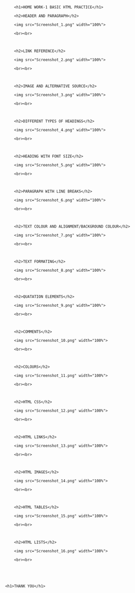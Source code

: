 <!DOCTYPE html>
<html>
<head>
	<title></title>
</head>
<style type="">
	
.container{
	text-align: center;
}

h1{
	background-color:#373A3C;
	color: white;
	font-weight: bolder;
	width: 100%;
	border-radius: 5px;
	padding: 3px;
}

h2{
	background-color: #45D1D1;
	color: white;
	font-weight: bolder;
	width: 100%;
	border-radius: 5px;
	padding: 3px;
}

</style>


<body>


			<h1>HOME WORK-1 BASIC HTML PRACTICE</h1>

			<h2>HEADER AND PARAGRAPH</h2>
	
			<img src="Screenshot_1.png" width="100%"> 

			<br><br>



			<h2>LINK REFERENCE</h2>
	
			<img src="Screenshot_2.png" width="100%"> 

			<br><br>



			<h2>IMAGE AND ALTERNATIVE SOURCE</h2>
	
			<img src="Screenshot_3.png" width="100%"> 

			<br><br>



			<h2>DIFFERENT TYPES OF HEADINGS</h2>
	
			<img src="Screenshot_4.png" width="100%"> 

			<br><br>



			<h2>HEADING WITH FONT SIZE</h2>
	
			<img src="Screenshot_5.png" width="100%"> 

			<br><br>



			<h2>PARAGRAPH WITH LINE BREAKS</h2>
	
			<img src="Screenshot_6.png" width="100%"> 

			<br><br>



			<h2>TEXT COLOUR AND ALIGNMENT/BACKGROUND COLOUR</h2>
	
			<img src="Screenshot_7.png" width="100%"> 

			<br><br>



			<h2>TEXT FORMATING</h2>
	
			<img src="Screenshot_8.png" width="100%"> 

			<br><br>



			<h2>QUATATION ELEMENTS</h2>
	
			<img src="Screenshot_9.png" width="100%"> 

			<br><br>



			<h2>COMMENTS</h2>
	
			<img src="Screenshot_10.png" width="100%"> 

			<br><br>



			<h2>COLOURS</h2>
	
			<img src="Screenshot_11.png" width="100%"> 

			<br><br>



			<h2>HTML CSS</h2>
	
			<img src="Screenshot_12.png" width="100%"> 

			<br><br>



			<h2>HTML LINKS</h2>
	
			<img src="Screenshot_13.png" width="100%"> 

			<br><br>



			<h2>HTML IMAGES</h2>
	
			<img src="Screenshot_14.png" width="100%"> 

			<br><br>



			<h2>HTML TABLES</h2>
	
			<img src="Screenshot_15.png" width="100%"> 

			<br><br>



			<h2>HTML LISTS</h2>
	
			<img src="Screenshot_16.png" width="100%"> 

			<br><br>

			

		

		<h1>THANK YOU</h1>


</body>
</html>
